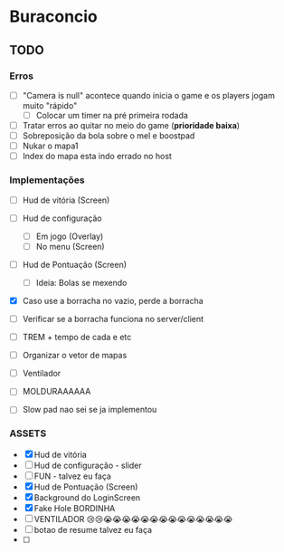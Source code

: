 # Buraconcio

## TODO

### Erros

- [ ] "Camera is null" acontece quando inicia o game e os players jogam muito "rápido"
  - [ ] Colocar um timer na pré primeira rodada
- [ ] Tratar erros ao quitar no meio do game (**prioridade baixa**)
- [ ] Sobreposição da bola sobre o mel e boostpad
- [ ] Nukar o mapa1
- [ ] Index do mapa esta indo errado no host

### Implementações

- [ ] Hud de vitória (Screen)
- [ ] Hud de configuração
  - [ ] Em jogo (Overlay)
  - [ ] No menu (Screen)
- [ ] Hud de Pontuação (Screen)
  - [ ] Ideia: Bolas se mexendo
- [x] Caso use a borracha no vazio, perde a borracha
- [ ] Verificar se a borracha funciona no server/client
- [ ] TREM + tempo de cada e etc
- [ ] Organizar o vetor de mapas
- [ ] Ventilador
- [ ] MOLDURAAAAAA
- [ ] Slow pad nao sei se ja implementou


### ASSETS

- [X] Hud de vitória
- [ ] Hud de configuração - slider  
- [ ] FUN - talvez eu faça
- [X] Hud de Pontuação (Screen)
- [X] Background do LoginScreen
- [X] Fake Hole BORDINHA
- [ ] VENTILADOR 😢😢😭😭😭😭😭😭😭😭😭😭😭😭😭😭
- [ ] botao de resume talvez eu faça
- [ ] 
